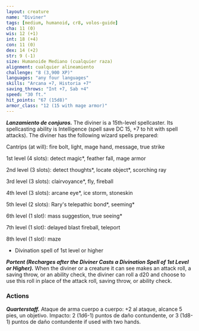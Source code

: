 ```yaml
---
layout: creature
name: "Diviner"
tags: [medium, humanoid, cr8, volos-guide]
cha: 11 (0)
wis: 12 (+1)
int: 18 (+4)
con: 11 (0)
dex: 14 (+2)
str: 9 (-1)
size: Humanoide Mediano (cualquier raza)
alignment: cualquier alineamiento
challenge: "8 (3,900 XP)"
languages: "any four languages"
skills: "Arcana +7, Historia +7"
saving_throws: "Int +7, Sab +4"
speed: "30 ft."
hit_points: "67 (15d8)"
armor_class: "12 (15 with mage armor)"
---
```


***Lanzamiento de conjuros.*** The diviner is a 15th-level spellcaster. Its spellcasting ability is Intelligence (spell save DC 15, +7 to hit with spell attacks). The diviner has the following wizard spells prepared:

Cantrips (at will): fire bolt, light, mage hand, message, true strike

1st level (4 slots): detect magic*, feather fall, mage armor

2nd level (3 slots): detect thoughts*, locate object*, scorching ray

3rd level (3 slots): clairvoyance*, fly, fireball

4th level (3 slots): arcane eye*, ice storm, stoneskin

5th level (2 slots): Rary's telepathic bond*, seeming*

6th level (1 slot): mass suggestion, true seeing*

7th level (1 slot): delayed blast fireball, teleport

8th level (1 slot): maze

* Divination spell of 1st level or higher

***Portent (Recharges after the Diviner Casts a Divination Spell of 1st Level or Higher).*** When the diviner or a creature it can see makes an attack roll, a saving throw, or an ability check, the diviner can roll a d20 and choose to use this roll in place of the attack roll, saving throw, or ability check.

### Actions

***Quarterstaff.*** Ataque de arma cuerpo a cuerpo: +2 al ataque, alcance 5 pies, un objetivo. Impacto: 2 (1d6-1) puntos de daño contundente, or 3 (1d8-1) puntos de daño contundente if used with two hands.